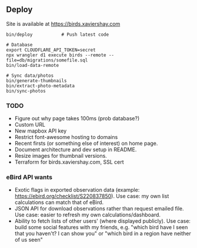 ## Deploy

Site is available at https://birds.xaviershay.com

    bin/deploy           # Push latest code

    # Database
    export CLOUDFLARE_API_TOKEN=secret
    npx wrangler d1 execute birds --remote --file=db/migrations/somefile.sql
    bin/load-data-remote

    # Sync data/photos
    bin/generate-thumbnails
    bin/extract-photo-metadata
    bin/sync-photos

### TODO

* Figure out why page takes 100ms (prob database?)
* Custom URL
* New mapbox API key
* Restrict font-awesome hosting to domains
* Recent firsts (or something else of interest) on home page.
* Document architecture and dev setup in README.
* Resize images for thumbnail versions.
* Terraform for birds.xaviershay.com, SSL cert

### eBird API wants

* Exotic flags in exported observation data (example: https://ebird.org/checklist/S220837850). Use case: my own list calculations can match that of eBird.
* JSON API for download observations rather than request emailed file. Use case: easier to refresh my own calculations/dashboard.
* Ability to fetch lists of other users' (where displayed publicly). Use case: build some social features with my friends, e.g. "which bird have I seen that you haven't? I can show you" or "which bird in a region have neither of us seen"